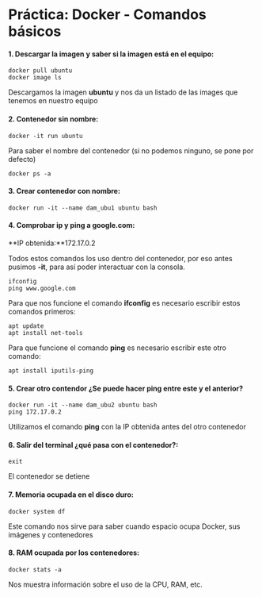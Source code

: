 # Práctica: Docker - Comandos básicos

#### 1. Descargar la imagen y saber si la imagen está en el equipo:
``` 
docker pull ubuntu
docker image ls
 ```
Descargamos la imagen **ubuntu** y nos da un listado de las images que tenemos en nuestro equipo

#### 2. Contenedor sin nombre:
``` 
docker -it run ubuntu
``` 
Para saber el nombre del contenedor (si no podemos ninguno, se pone por defecto) 
``` 
docker ps -a
``` 

#### 3. Crear contenedor con nombre:
``` 
docker run -it --name dam_ubu1 ubuntu bash
``` 

#### 4. Comprobar ip y ping a google.com:

 **IP obtenida:**172.17.0.2

Todos estos comandos los uso dentro del contenedor, por eso antes pusimos **-it**, para así poder interactuar con la consola.
``` 
ifconfig
ping www.google.com
``` 
Para que nos funcione el comando **ifconfig** es necesario escribir estos comandos primeros:
``` 
apt update
apt install net-tools
``` 
Para que funcione el comando **ping** es necesario escribir este otro comando:
```
apt install iputils-ping
```

#### 5. Crear otro contendor ¿Se puede hacer ping entre este y el anterior?
```
docker run -it --name dam_ubu2 ubuntu bash
ping 172.17.0.2
```
Utilizamos el comando **ping** con la IP obtenida antes del otro contenedor

#### 6. Salir del terminal ¿qué pasa con el contenedor?:
``` 
exit
``` 
El contenedor se detiene
#### 7. Memoria ocupada en el disco duro:
```
docker system df
```
Este comando nos sirve para saber cuando espacio ocupa Docker, sus imágenes y contenedores
#### 8. RAM ocupada por los contenedores:
``` 
docker stats -a
```
Nos muestra información sobre el uso de la CPU, RAM, etc.


